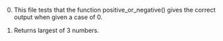 0. This file tests that the function positive_or_negative() gives the correct output when given a case of 0.

1. Returns largest of 3 numbers.
